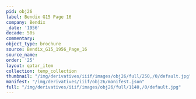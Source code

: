 ```yaml
---
pid: obj26
label: Bendix G15 Page 16
company: Bendix
_date: '1956'
decade: 50s
commentary:
object_type: brochure
source: Bendix_G15_1956_Page_16
source_name:
order: '25'
layout: qatar_item
collection: temp_collection
thumbnail: "/img/derivatives/iiif/images/obj26/full/250,/0/default.jpg"
manifest: "/img/derivatives/iiif/obj26/manifest.json"
full: "/img/derivatives/iiif/images/obj26/full/1140,/0/default.jpg"
---
```


